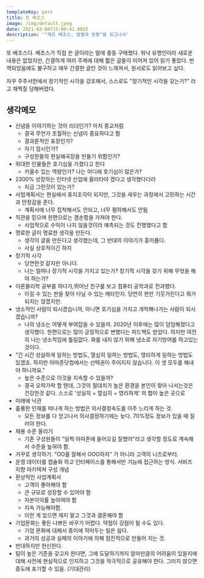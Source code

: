 ```yaml
---
templateKey: post
title: 또 베조스
image: /img/default.jpeg
date: 2021-03-08T15:00:41.003Z
description: '"제프 베조스, 발명과 방황"을 읽고나서'
---
```

또 베조스다. 베조스가 직접 쓴 글이라는 말에 충동 구매했다. 워낙 유명인이라 새로운 내용은 없었지만, 간결하게 여러 주제에 대해 짧은 글들이 이어져 있어 읽기 좋았다. 번역되었음에도 불구하고 매우 간결한 글인 것이 느껴져서, 원서로도 읽어보고 싶다.

자꾸 주주서한에서 장기적인 시각을 강조해서, 스스로도 "장기적인 시각을 갖는가?" 라고 채찍질 당해버렸다.

## 생각메모

- 신념을 이야기하는 것이 리더인가? 마치 종교처럼
    - 결국 무언가 초월하는 신념이 중요하다고 함
    - 결과론적인 포장인가?
    - 자기 암시인가?
    - 구성원들의 현실왜곡장을 만들기 위함인가?
- 위대한 인물들은 호기심을 가졌다고 한다
    - 키울수 있는 역량인가? 나는 어디에 호기심이 많은가?
- 2300% 성장하는 인터넷 산업에 올라타야 겠다고 생각했다더라
    - 지금 그런것이 있는가?
- 사업계획서는 현실에서 휴지조각이 되지만, 그것을 세우는 과정에서 고민하는 시간과 안정감을 준다.
    - 계획서에 너무 집착해서도 안되고, 너무 폄하해서도 안됨
- 직관을 믿으며 한편으로는 겸손함을 가져야 한다.
    - 사업적으로 수익이 나지 않을것이라 예측되는 것도 진행했다고 함
- 명료한 글이 명료한 생각을 만든다.
    - 생각이 글을 만든다고 생각했는데, 그 반대의 이야기가 흥미롭다.
    - 사실 상호적이긴 하지
- 장기적 시각
    - 당연한것 같지만 아니다.
    - 나는 얼마나 장기적 시각을 가지고 있는가? 장기적 시각을 갖기 위해 무엇을 해야 하는가?
- 이론물리학 공부를 하다가,뛰어난 친구를 보고 컴퓨터 공학과로 전과했다.
    - 이길 수 있는 판을 찾아 다닐 수 있는 메타인지. 당연히 판만 기웃거린다고 뭐가 되지는 않겠지만.
- 냉소적인 사람이 되시겠습니까, 아니면 호기심을 가지고 개척해나가는 사람이 되시겠습니까?
    - 나의 냉소는 어떻게 부여잡을 수 있을까. 2020년 이후에는 많이 덤덤해졌다고 생각했다. 한편으로는 많이 긍정적으로 변했다는 피드백도 받았다. 하지만 여전히 나는 냉소적임에 틀림없다. 화를 내지 않기 위해 냉소로 자기방어를 하고있는 것이다.
- "긴 시간 성실하게 일하는 방법도, 열심히 일하는 방법도, 영리하게 일하는 방법도 있겠죠. 하지만 아마존닷컴에서는 선택권이 주어지지 않습니다. 이 셋 모두를 해내야 하니까요."
    - 높은 수준으로 이것을 지속할 수 있을까?
    - 결국 오락가락 할 텐데, 그것의 절대치가 높은 환경을 본인이 찾아 나서는것은 건강한것 같다. 스스로 '성실히 + 열심히 + 영리하게' 의 합이 높은 곳으로
- 미래에 낙관
- 훌륭한 인재를 떠나게 하는 방법은 의사결정속도를 아주 느리게 하는 것.
    - 모든 정보를 다 얻고나서 의사결정하기에는 늦다. 70%정도 정보가 있을 때 질러야 한다.
- 채용 수준 올리기
    - 기존 구성원들이 "일찍 아마존에 들어오길 잘했어"라고 생각할 정도로 계속해서 수준을 높혀야 함.
- 거꾸로 생각하기. "OO를 잘해서 OOO하자" 가 아니라  고객의 니즈로부터.
- 운영 데이터를 캡슐화 하고 인터페이스를 통해서만 기능에 접근하는 방식. 서비즈 지향 아키텍쳐 구성 개념
- 환상적인 사업계획서
    - 고객이 좋아해야 함
    - 큰 규모로 성장할 수 있어야 함
    - 자본이익률 높아여야 함
    - 지속 가능해야함.
    - 이런 게 있으면 재지 말고 그것과 결혼해야 함
- 기업문화는 좋든 나쁘든 바꾸기 어렵다. 약점이 강점이 될 수도 있다.
    - 기업 문화에 대해서 종이에 적어두는 일은 쉽다.
    - 과거의 성공과 실패의 이야기에 의해 점진적으로 만들어 지는 것.
- 반대하지만 헌신한다.
- 팀이 높은 기준을 갖고자 한다면, 그에 도달하기까지 얼마만큼의 어려움이 있을지에 대해 사전에 현실적으로 인지하고 그것을 적극적으로 공유해야 한다. 그러지 않으면 중도에 포기할 수 있음. (기대관리)